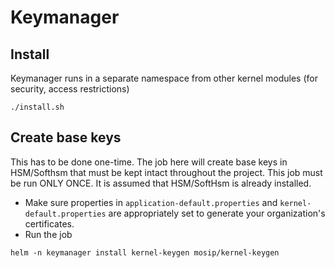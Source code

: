 # Keymanager

## Install
Keymanager runs in a separate namespace from other kernel modules (for security, access restrictions)
```
./install.sh
```
## Create base keys 
This has to be done one-time. The job here will create base keys in HSM/Softhsm that must be kept intact throughout the project.  This job must be run ONLY ONCE.  It is assumed that HSM/SoftHsm is already installed.
* Make sure properties in `application-default.properties` and `kernel-default.properties` are appropriately set to generate your organization's certificates.
* Run the job
```
helm -n keymanager install kernel-keygen mosip/kernel-keygen
```


